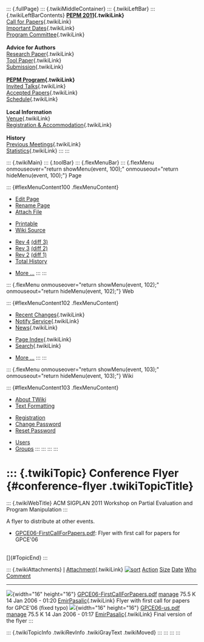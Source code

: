 ::: {.fullPage}
::: {.twikiMiddleContainer}
::: {.twikiLeftBar}
::: {.twikiLeftBarContents}
**[PEPM 2011](WebHome){.twikiLink}**\
[Call for Papers](CallForPapers){.twikiLink}\
[Important Dates](ImportantDates){.twikiLink}\
[Program Committee](ProgramCommittee){.twikiLink}\
\
**Advice for Authors**\
[Research Paper](ResearchPaperAdvice){.twikiLink}\
[Tool Paper](ToolPaperAdvice){.twikiLink}\
[Submission](PaperSubmission){.twikiLink}\
\
**[PEPM Program](Program){.twikiLink}**\
[Invited Talks](InvitedTalks){.twikiLink}\
[Accepted Papers](AcceptedPapers){.twikiLink}\
[Schedule](Program){.twikiLink}\
\
**Local Information**\
[Venue](WorkshopVenue){.twikiLink}\
[Registration & Accommodation](RegistrationAndAccomodation){.twikiLink}\
\
**History**\
[Previous Meetings](PreviousMeetings){.twikiLink}\
[Statistics](HistoricalStatistics){.twikiLink}
:::
:::

::: {.twikiMain}
::: {.toolBar}
::: {.flexMenuBar}
::: {.flexMenu onmouseover="return showMenu(event, 100);" onmouseout="return hideMenu(event, 100);"}
Page

::: {#flexMenuContent100 .flexMenuContent}
-   [Edit
    Page](http://www.program-transformation.org/edit/PEPM11/ConferenceFlyer?t=1536828951)
-   [Rename
    Page](http://www.program-transformation.org/rename/PEPM11/ConferenceFlyer)
-   [Attach
    File](http://www.program-transformation.org/attach/PEPM11/ConferenceFlyer)

<!-- -->

-   [Printable](http://www.program-transformation.org/view/PEPM11/ConferenceFlyer?skin=print.pattern)
-   [Wiki
    Source](http://www.program-transformation.org/view/PEPM11/ConferenceFlyer?skin=text&raw=on&contenttype=text/plain)

<!-- -->

-   [Rev
    4](http://www.program-transformation.org/view/PEPM11/ConferenceFlyer?rev=1.4)
    [(diff 3)](http://www.program-transformation.org/rdiff/PEPM11/ConferenceFlyer?rev1=1.4&rev2=1.3)
-   [Rev
    3](http://www.program-transformation.org/view/PEPM11/ConferenceFlyer?rev=1.3)
    [(diff 2)](http://www.program-transformation.org/rdiff/PEPM11/ConferenceFlyer?rev1=1.3&rev2=1.2)
-   [Rev
    2](http://www.program-transformation.org/view/PEPM11/ConferenceFlyer?rev=1.2)
    [(diff 1)](http://www.program-transformation.org/rdiff/PEPM11/ConferenceFlyer?rev1=1.2&rev2=1.1)
-   [Total
    History](http://www.program-transformation.org/rdiff/PEPM11/ConferenceFlyer)

<!-- -->

-   [More
    \...](http://www.program-transformation.org/oops/PEPM11/ConferenceFlyer?template=oopsmore&param1=1.4&param2=1.4)
:::
:::

::: {.flexMenu onmouseover="return showMenu(event, 102);" onmouseout="return hideMenu(event, 102);"}
Web

::: {#flexMenuContent102 .flexMenuContent}
-   [Recent Changes](WebChanges){.twikiLink}
-   [Notify Service](WebNotify){.twikiLink}
-   [News](WebNews){.twikiLink}

<!-- -->

-   [Page Index](WebIndex){.twikiLink}
-   [Search](WebSearch){.twikiLink}

<!-- -->

-   [More
    \...](http://www.program-transformation.org/oops/PEPM11/ConferenceFlyer?template=oopsmore&param1=1.4&param2=1.4)
:::
:::

::: {.flexMenu onmouseover="return showMenu(event, 103);" onmouseout="return hideMenu(event, 103);"}
Wiki

::: {#flexMenuContent103 .flexMenuContent}
-   [About
    TWiki](http://www.program-transformation.org/view/TWiki/WebHome)
-   [Text
    Formatting](http://www.program-transformation.org/view/TWiki/TextFormattingRules)

<!-- -->

-   [Registration](http://www.program-transformation.org/view/TWiki/TWikiRegistration)
-   [Change
    Password](http://www.program-transformation.org/view/TWiki/ChangePassword)
-   [Reset
    Password](http://www.program-transformation.org/view/TWiki/ResetPassword)

<!-- -->

-   [Users](http://www.program-transformation.org/view/Main/TWikiUsers)
-   [Groups](http://www.program-transformation.org/view/Main/TWikiGroups)
:::
:::
:::
:::

::: {.twikiTopic}
Conference Flyer {#conference-flyer .twikiTopicTitle}
================

::: {.twikiWebTitle}
ACM SIGPLAN 2011 Workshop on Partial Evaluation and Program Manipulation
:::

A flyer to distribute at other events.

-   [GPCE06-FirstCallForPapers.pdf](http://www.program-transformation.org/pub/GPCE06/ConferenceFlyer/GPCE06-FirstCallForPapers.pdf):
    Flyer with first call for papers for GPCE\'06

\
[]{#TopicEnd}
:::

::: {.twikiAttachments}
  [I](http://www.program-transformation.org/PEPM11/ConferenceFlyer?sortcol=0&table=1&up=0#sorted_table "Sort by this column")   [Attachment](../TWiki/FileAttachment){.twikiLink} [![sort](../pub/TWiki/TablePlugin/diamond.gif)](http://www.program-transformation.org/PEPM11/ConferenceFlyer?sortcol=1&table=1&up=0#sorted_table "Sort by this column")   [Action](http://www.program-transformation.org/PEPM11/ConferenceFlyer?sortcol=2&table=1&up=0#sorted_table "Sort by this column")                                                         [Size](http://www.program-transformation.org/PEPM11/ConferenceFlyer?sortcol=3&table=1&up=0#sorted_table "Sort by this column") [Date](http://www.program-transformation.org/PEPM11/ConferenceFlyer?sortcol=4&table=1&up=0#sorted_table "Sort by this column")   [Who](http://www.program-transformation.org/PEPM11/ConferenceFlyer?sortcol=5&table=1&up=0#sorted_table "Sort by this column")   [Comment](http://www.program-transformation.org/PEPM11/ConferenceFlyer?sortcol=6&table=1&up=0#sorted_table "Sort by this column")
  ----------------------------------------------------------------------------------------------------------------------------- --------------------------------------------------------------------------------------------------------------------------------------------------------------------------------------------------------------------------- -------------------------------------------------------------------------------------------------------------------------------------------------------------------------------------- -------------------------------------------------------------------------------------------------------------------------------- -------------------------------------------------------------------------------------------------------------------------------- ------------------------------------------------------------------------------------------------------------------------------- -----------------------------------------------------------------------------------------------------------------------------------
  ![](../pub/icn/pdf.gif){width="16" height="16"}                                                                               [GPCE06-FirstCallForPapers.pdf](http://www.program-transformation.org/pub/PEPM11/ConferenceFlyer/GPCE06-FirstCallForPapers.pdf)                                                                                             [manage](http://www.program-transformation.org/attach/PEPM11/ConferenceFlyer?filename=GPCE06-FirstCallForPapers.pdf&revInfo=1 "change, update, previous revisions, move, delete...")                                                                                                                             75.5 K 14 Jan 2006 - 01:20                                                                                                              [EmirPasalic](../Main/EmirPasalic){.twikiLink}                                                                                  Flyer with first call for papers for GPCE\'06 (fixed typo)
  ![](../pub/icn/pdf.gif){width="16" height="16"}                                                                               [GPCE06-us.pdf](http://www.program-transformation.org/pub/PEPM11/ConferenceFlyer/GPCE06-us.pdf)                                                                                                                             [manage](http://www.program-transformation.org/attach/PEPM11/ConferenceFlyer?filename=GPCE06-us.pdf&revInfo=1 "change, update, previous revisions, move, delete...")                                                                                                                                             75.5 K 14 Jan 2006 - 01:17                                                                                                              [EmirPasalic](../Main/EmirPasalic){.twikiLink}                                                                                  Final version of the flyer
:::

::: {.twikiTopicInfo .twikiRevInfo .twikiGrayText .twikiMoved}
:::
:::
:::
:::
